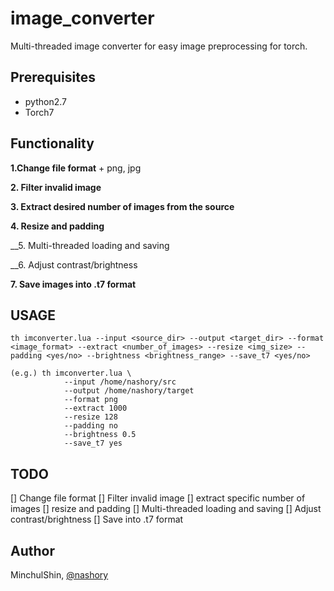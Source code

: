 # image_converter
Multi-threaded image converter for easy image preprocessing for torch.


## Prerequisites
+ python2.7
+ Torch7



## Functionality
__1.Change file format__
    + png, jpg

__2. Filter invalid image__

__3. Extract desired number of images from the source__

__4. Resize and padding__

__5. Multi-threaded loading and saving

__6. Adjust contrast/brightness

__7. Save images into .t7 format__


## USAGE
~~~
th imconverter.lua --input <source_dir> --output <target_dir> --format <image_format> --extract <number_of_images> --resize <img_size> --padding <yes/no> --brightness <brightness_range> --save_t7 <yes/no>

(e.g.) th imconverter.lua \
			--input /home/nashory/src
			--output /home/nashory/target
			--format png
			--extract 1000
			--resize 128
			--padding no
			--brightness 0.5
			--save_t7 yes
~~~

## TODO
[] Change file format
[] Filter invalid image
[] extract specific number of images
[] resize and padding
[] Multi-threaded loading and saving
[] Adjust contrast/brightness
[] Save into .t7 format


## Author
MinchulShin, [@nashory](https://github.com/nashory)











